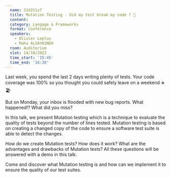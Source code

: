 ```yaml
---
  name: 22d2t1s7
  title: Mutation Testing - Did my test break my code ? 🤔
  content:
  category: Langage & Frameworks
  format: Conférence 
  speakers: 
    - Olivier Leplus
    - Maha ALSAYASNEH
  room: Auditorium
  slot: 14/10/2022
  time_start: '15:45'
  time_end: '16:30'
---
```

Last week, you spend the last 2 days writing plenty of tests. Your code coverage was 100% so you thought you could safely leave on a weekend ✈️🏖️

But on Monday, your inbox is flooded with new bug reports. What happened!? What did you miss?

In this talk, we present Mutation testing which is a technique to evaluate the quality of tests beyond the number of lines tested. Mutation testing is based on creating a changed copy of the code to ensure a software test suite is able to detect the changes.

How do we create Mutation tests? How does it work? What are the advantages and drawbacks of Mutation tests? All these questions will be answered with a demo in this talk.

Come and discover what Mutation testing is and how can we implement it to ensure the quality of our test suites.
